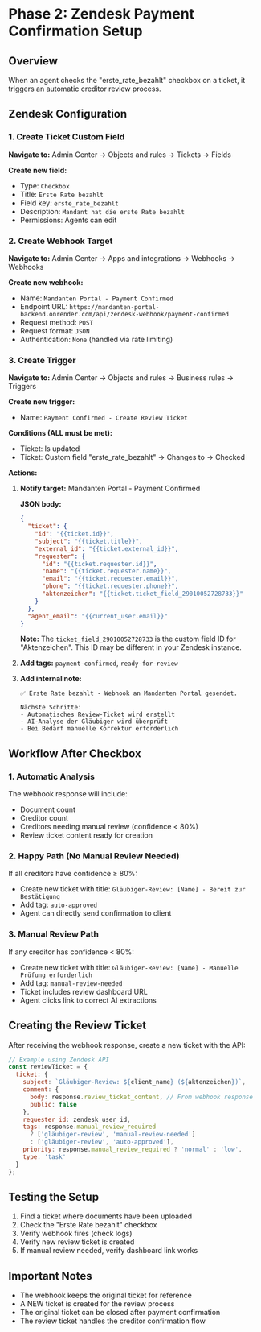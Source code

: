 # Phase 2: Zendesk Payment Confirmation Setup

## Overview
When an agent checks the "erste_rate_bezahlt" checkbox on a ticket, it triggers an automatic creditor review process.

## Zendesk Configuration

### 1. Create Ticket Custom Field

**Navigate to:** Admin Center → Objects and rules → Tickets → Fields

**Create new field:**
- Type: `Checkbox`
- Title: `Erste Rate bezahlt`
- Field key: `erste_rate_bezahlt`
- Description: `Mandant hat die erste Rate bezahlt`
- Permissions: Agents can edit

### 2. Create Webhook Target

**Navigate to:** Admin Center → Apps and integrations → Webhooks → Webhooks

**Create new webhook:**
- Name: `Mandanten Portal - Payment Confirmed`
- Endpoint URL: `https://mandanten-portal-backend.onrender.com/api/zendesk-webhook/payment-confirmed`
- Request method: `POST`
- Request format: `JSON`
- Authentication: `None` (handled via rate limiting)

### 3. Create Trigger

**Navigate to:** Admin Center → Objects and rules → Business rules → Triggers

**Create new trigger:**
- Name: `Payment Confirmed - Create Review Ticket`

**Conditions (ALL must be met):**
- Ticket: Is updated
- Ticket: Custom field "erste_rate_bezahlt" → Changes to → Checked

**Actions:**
1. **Notify target:** Mandanten Portal - Payment Confirmed
   
   **JSON body:**
   ```json
   {
     "ticket": {
       "id": "{{ticket.id}}",
       "subject": "{{ticket.title}}",
       "external_id": "{{ticket.external_id}}",
       "requester": {
         "id": "{{ticket.requester.id}}",
         "name": "{{ticket.requester.name}}",
         "email": "{{ticket.requester.email}}",
         "phone": "{{ticket.requester.phone}}",
         "aktenzeichen": "{{ticket.ticket_field_29010052728733}}"
       }
     },
     "agent_email": "{{current_user.email}}"
   }
   ```
   
   **Note:** The `ticket_field_29010052728733` is the custom field ID for "Aktenzeichen". This ID may be different in your Zendesk instance.

2. **Add tags:** `payment-confirmed`, `ready-for-review`

3. **Add internal note:**
   ```
   ✅ Erste Rate bezahlt - Webhook an Mandanten Portal gesendet.
   
   Nächste Schritte:
   - Automatisches Review-Ticket wird erstellt
   - AI-Analyse der Gläubiger wird überprüft
   - Bei Bedarf manuelle Korrektur erforderlich
   ```

## Workflow After Checkbox

### 1. Automatic Analysis
The webhook response will include:
- Document count
- Creditor count
- Creditors needing manual review (confidence < 80%)
- Review ticket content ready for creation

### 2. Happy Path (No Manual Review Needed)
If all creditors have confidence ≥ 80%:
- Create new ticket with title: `Gläubiger-Review: [Name] - Bereit zur Bestätigung`
- Add tag: `auto-approved`
- Agent can directly send confirmation to client

### 3. Manual Review Path
If any creditor has confidence < 80%:
- Create new ticket with title: `Gläubiger-Review: [Name] - Manuelle Prüfung erforderlich`
- Add tag: `manual-review-needed`
- Ticket includes review dashboard URL
- Agent clicks link to correct AI extractions

## Creating the Review Ticket

After receiving the webhook response, create a new ticket with the API:

```javascript
// Example using Zendesk API
const reviewTicket = {
  ticket: {
    subject: `Gläubiger-Review: ${client_name} (${aktenzeichen})`,
    comment: {
      body: response.review_ticket_content, // From webhook response
      public: false
    },
    requester_id: zendesk_user_id,
    tags: response.manual_review_required 
      ? ['gläubiger-review', 'manual-review-needed']
      : ['gläubiger-review', 'auto-approved'],
    priority: response.manual_review_required ? 'normal' : 'low',
    type: 'task'
  }
};
```

## Testing the Setup

1. Find a ticket where documents have been uploaded
2. Check the "Erste Rate bezahlt" checkbox
3. Verify webhook fires (check logs)
4. Verify new review ticket is created
5. If manual review needed, verify dashboard link works

## Important Notes

- The webhook keeps the original ticket for reference
- A NEW ticket is created for the review process
- The original ticket can be closed after payment confirmation
- The review ticket handles the creditor confirmation flow